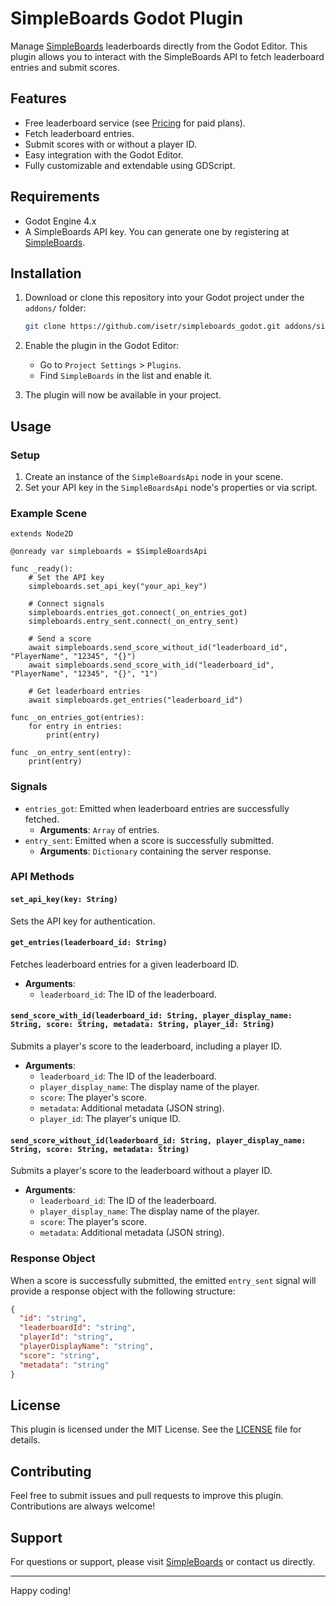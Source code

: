 # SimpleBoards Godot Plugin

Manage [SimpleBoards](https://simpleboards.dev) leaderboards directly from the Godot Editor. This plugin allows you to interact with the SimpleBoards API to fetch leaderboard entries and submit scores.

## Features

- Free leaderboard service (see [Pricing](https://simpleboards.dev) for paid plans).
- Fetch leaderboard entries.
- Submit scores with or without a player ID.
- Easy integration with the Godot Editor.
- Fully customizable and extendable using GDScript.

## Requirements

- Godot Engine 4.x
- A SimpleBoards API key. You can generate one by registering at [SimpleBoards](https://simpleboards.dev).

## Installation

1. Download or clone this repository into your Godot project under the `addons/` folder:
   ```sh
   git clone https://github.com/isetr/simpleboards_godot.git addons/simpleboards_plugin
   ```

2. Enable the plugin in the Godot Editor:
   - Go to `Project Settings` > `Plugins`.
   - Find `SimpleBoards` in the list and enable it.

3. The plugin will now be available in your project.

## Usage

### Setup

1. Create an instance of the `SimpleBoardsApi` node in your scene.
2. Set your API key in the `SimpleBoardsApi` node's properties or via script.

### Example Scene

```gdscript
extends Node2D

@onready var simpleboards = $SimpleBoardsApi

func _ready():
    # Set the API key
    simpleboards.set_api_key("your_api_key")
    
    # Connect signals
    simpleboards.entries_got.connect(_on_entries_got)
    simpleboards.entry_sent.connect(_on_entry_sent)
    
    # Send a score
    await simpleboards.send_score_without_id("leaderboard_id", "PlayerName", "12345", "{}")
    await simpleboards.send_score_with_id("leaderboard_id", "PlayerName", "12345", "{}", "1")
    
    # Get leaderboard entries
    await simpleboards.get_entries("leaderboard_id")

func _on_entries_got(entries):
    for entry in entries:
        print(entry)

func _on_entry_sent(entry):
    print(entry)
```

### Signals

- `entries_got`: Emitted when leaderboard entries are successfully fetched.
  - **Arguments**: `Array` of entries.
- `entry_sent`: Emitted when a score is successfully submitted.
  - **Arguments**: `Dictionary` containing the server response.

### API Methods

#### `set_api_key(key: String)`
Sets the API key for authentication.

#### `get_entries(leaderboard_id: String)`
Fetches leaderboard entries for a given leaderboard ID.
- **Arguments**:
  - `leaderboard_id`: The ID of the leaderboard.

#### `send_score_with_id(leaderboard_id: String, player_display_name: String, score: String, metadata: String, player_id: String)`
Submits a player's score to the leaderboard, including a player ID.
- **Arguments**:
  - `leaderboard_id`: The ID of the leaderboard.
  - `player_display_name`: The display name of the player.
  - `score`: The player's score.
  - `metadata`: Additional metadata (JSON string).
  - `player_id`: The player's unique ID.

#### `send_score_without_id(leaderboard_id: String, player_display_name: String, score: String, metadata: String)`
Submits a player's score to the leaderboard without a player ID.
- **Arguments**:
  - `leaderboard_id`: The ID of the leaderboard.
  - `player_display_name`: The display name of the player.
  - `score`: The player's score.
  - `metadata`: Additional metadata (JSON string).

### Response Object

When a score is successfully submitted, the emitted `entry_sent` signal will provide a response object with the following structure:

```json
{
  "id": "string",
  "leaderboardId": "string",
  "playerId": "string",
  "playerDisplayName": "string",
  "score": "string",
  "metadata": "string"
}
```

## License

This plugin is licensed under the MIT License. See the [LICENSE](LICENSE) file for details.

## Contributing

Feel free to submit issues and pull requests to improve this plugin. Contributions are always welcome!

## Support

For questions or support, please visit [SimpleBoards](https://simpleboards.dev) or contact us directly.

---

Happy coding!

